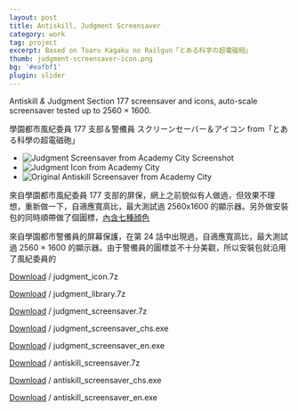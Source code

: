 ```yaml
---
layout: post
title: Antiskill, Judgment Screensaver
category: work
tag: project
excerpt: Based on Toaru Kagaku no Railgun「とある科学の超電磁砲」
thumb: judgment-screensaver-icon.png
bg: '#eafbf1'
plugin: slider
---
```


<div class=txt>
<p>Antiskill <i>&amp;</i> Judgment Section 177 screensaver and icons, auto-scale screensaver tested up to 2560 &times; 1600.</p>

<p lang=zh>學園都市風紀委員 177 支部＆警備員 スクリーンセーバー＆アイコン from「とある科學の超電磁砲」</p>
</div>

<div class="flexslider">
  <ul class="slides">
    <li>
      <img src="{{ site.file }}/judgment-screensaver-icon-from-academy-city-02.png" alt="Judgment Screensaver from Academy City Screenshot">
    </li>
    <li>
      <img src="{{ site.file }}/judgment-screensaver-icon-from-academy-city-00.png" alt="Judgment Icon from Academy City">
    </li>
    <li>
      <img src="{{ site.file }}/antiskill-screensaver-from-academy-city-02.jpg" alt="Original Antiskill Screensaver from Academy City">
    </li>
  </ul>
</div><!-- .flexslider -->

<div class=txt>
<p lang=zh>來自學園都市風紀委員 177 支部的屏保，網上之前貌似有人做過，但效果不理想，重新做一下，自適應寬高比，最大測試過 2560x1600 的顯示器。另外做安裝包的同時順帶做了個圖標，<a href="{{ site.file }}/judgment-screensaver-icon-from-academy-city-01.png">內含七種顔色</a></p>

<p lang=zh>來自學園都市警備員的屏幕保護，在第 24 話中出現過，自適應寬高比，最大測試過 2560 &times; 1600 的顯示器。由于警備員的圖標並不十分美觀，所以安裝包就沿用了風紀委員的</p>

<p class=download><a href="{{ site.file }}/download/judgment_icon.7z">Download</a> / judgment_icon.7z</p>
<p class=download><a href="{{ site.file }}/download/judgment_library.7z">Download</a> / judgment_library.7z</p>
<p class=download><a href="{{ site.file }}/download/judgment_screensaver.7z">Download</a> / judgment_screensaver.7z</p>
<p class=download><a href="{{ site.file }}/download/judgment_screensaver_chs.exe">Download</a> / judgment_screensaver_chs.exe</p>
<p class=download><a href="{{ site.file }}/download/judgment_screensaver_en.exe">Download</a> / judgment_screensaver_en.exe</p>
<p class=download><a href="{{ site.file }}/download/antiskill_screensaver.7z">Download</a> / antiskill_screensaver.7z</p>
<p class=download><a href="{{ site.file }}/download/antiskill_screensaver_chs.exe">Download</a> / antiskill_screensaver_chs.exe</p>
<p class=download><a href="{{ site.file }}/download/antiskill_screensaver_en.exe">Download</a> / antiskill_screensaver_en.exe</p>
</div>